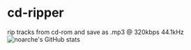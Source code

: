 # cd-ripper
rip tracks from cd-rom and save as .mp3 @ 320kbps 44.1kHz 
![noarche's GitHub stats](https://github-readme-stats.vercel.app/api?username=noarche&show_icons=true&theme=transparent)
